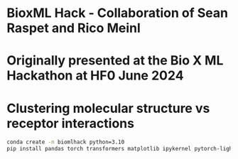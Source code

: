 # BioxML Hack - Collaboration of Sean Raspet and Rico Meinl
# Originally presented at the Bio X ML Hackathon at HF0 June 2024
# Clustering molecular structure vs receptor interactions

```bash
conda create -n biomlhack python=3.10
pip install pandas torch transformers matplotlib ipykernel pytorch-lightning==2.1.3 torchmetrics==0.9.3 wandb
```
